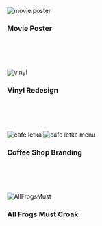 ![movie poster](https://github.com/user-attachments/assets/6efb4725-20e3-4bde-b26b-b240407e4bb8)
### Movie Poster   
<br><br>
<br><br>
![vinyl](https://github.com/user-attachments/assets/f9b560c4-ea10-4090-9034-a9ea0da9cb30)
### Vinyl Redesign
<br><br>
<br><br>
![cafe letka](https://github.com/user-attachments/assets/06f27a81-5462-47c4-9ab2-fa5f59f9b6ac)
![cafe letka menu](https://github.com/user-attachments/assets/01d4c86a-759b-46e2-a5d0-a6cdd9c00b03)
### Coffee Shop Branding
<br><br>
<br><br>
![AllFrogsMust](https://github.com/user-attachments/assets/77d480c7-d204-4eeb-b4ce-6d92bc872a76)
### All Frogs Must Croak
